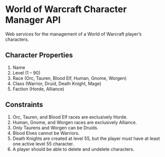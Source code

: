 # World of Warcraft Character Manager API
Web services for the management of a World of Warcraft player’s characters.

## Character Properties
1. Name
2. Level (1 – 90)
3. Race (Orc, Tauren, Blood Elf, Human, Gnome, Worgen)
4. Class (Warrior, Druid, Death Knight, Mage)
5. Faction (Horde, Alliance)

## Constraints
1. Orc, Tauren, and Blood Elf races are exclusively Horde.
2. Human, Gnome, and Worgen races are exclusively Alliance.
3. Only Taurens and Worgen can be Druids.
4. Blood Elves cannot be Warriors.
5. Death Knights are created at level 55, but the player must have at least one active level 55 character.
6. A player should be able to delete and undelete characters.
